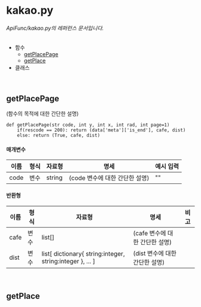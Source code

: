 # kakao.py
###### ApiFunc/kakao.py의 레퍼런스 문서입니다.
- 함수
    + [getPlacePage](#getplacepage)
    + [getPlace](#getplace)
- 클래스

<br />

## getPlacePage
(함수의 목적에 대한 간단한 설명)  
```{.python}
def getPlacePage(str code, int y, int x, int rad, int page=1)
    if(rescode == 200): return (data['meta']['is_end'], cafe, dist)
    else: return (True, cafe, dist)
```

#### 매개변수
|이름|형식|자료형|명세|예시 입력|
|---|---|---|---|---|
|code|변수|string|(code 변수에 대한 간단한 설명)|""|
  
#### 반환형
|이름|형식|자료형|명세|비고|
|---|---|---|---|---|
|cafe|변수|list[]|(cafe 변수에 대한 간단한 설명)||
|dist|변수|list[ dictionary{ string:integer, string:integer }, ... ]|(dist 변수에 대한 간단한 설명)||

<br />

## getPlace
